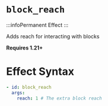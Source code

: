 # `block_reach`
:::infoPermanent Effect
:::

Adds reach for interacting with blocks

**Requires 1.21+**

# Effect Syntax
```yaml
- id: block_reach
  args:
    reach: 1 # The extra block reach
```